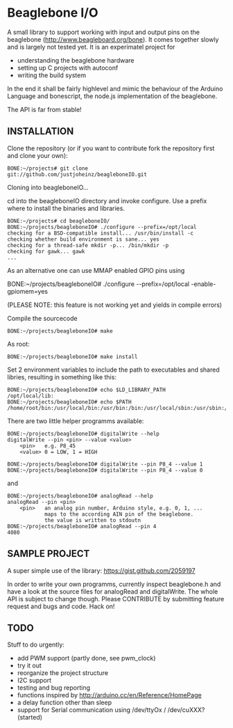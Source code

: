 Beaglebone I/O
==============

A small library to support working with input and output pins on the beaglebone (http://www.beagleboard.org/bone).
It comes together slowly and is largely not tested yet.
It is an experimatel project for
   * understanding the beaglebone hardware
   * setting up C projects with autoconf
   * writing the build system

In the end it shall be fairly highlevel and mimic the behaviour of the Arduino Language and bonescript, the node.js implementation of the beaglebone.

The API is far from stable!

INSTALLATION
------------

Clone the repository (or if you want to contribute fork the repository first and clone your own):

    BONE:~/projects# git clone git://github.com/justjoheinz/beagleboneIO.git
Cloning into beagleboneIO...

cd into the beagleboneIO directory and invoke configure. Use a prefix where to install the binaries and libraries. 

    BONE:~/projects# cd beagleboneIO/
    BONE:~/projects/beagleboneIO# ./configure --prefix=/opt/local
    checking for a BSD-compatible install... /usr/bin/install -c
    checking whether build environment is sane... yes
    checking for a thread-safe mkdir -p... /bin/mkdir -p
    checking for gawk... gawk
    ...

As an alternative one can use MMAP enabled GPIO pins using

   BONE:~/projects/beagleboneIO# ./configure --prefix=/opt/local -enable-gpiomem=yes

(PLEASE NOTE: this feature is not working yet and yields in compile errors)

Compile the sourcecode

    BONE:~/projects/beagleboneIO# make

As root:

    BONE:~/projects/beagleboneIO# make install

Set 2 environment variables to include the path to executables and shared libries, resulting in something like this:

    BONE:~/projects/beagleboneIO# echo $LD_LIBRARY_PATH 
    /opt/local/lib:
    BONE:~/projects/beagleboneIO# echo $PATH
    /home/root/bin:/usr/local/bin:/usr/bin:/bin:/usr/local/sbin:/usr/sbin:/sbin:/opt/local/bin

There are two little helper programms available:

    BONE:~/projects/beagleboneIO# digitalWrite --help
    digitalWrite --pin <pin> --value <value>
        <pin>   e.g. P8_45
        <value> 0 = LOW, 1 = HIGH

    BONE:~/projects/beagleboneIO# digitalWrite --pin P8_4 --value 1
    BONE:~/projects/beagleboneIO# digitalWrite --pin P8_4 --value 0

and

    BONE:~/projects/beagleboneIO# analogRead --help
    analogRead --pin <pin>
        <pin>   an analog pin number, Arduino style, e.g. 0, 1, ...
                maps to the according AIN pin of the beaglebone.
                the value is written to stdoutn
    BONE:~/projects/beagleboneIO# analogRead --pin 4
    4080

SAMPLE PROJECT
--------------

A super simple use of the library:
https://gist.github.com/2059197

In order to write your own programms, currently inspect beaglebone.h and have a look at the source files for analogRead and digitalWrite. The whole API is subject to change though.
Please CONTRIBUTE by submitting feature request and bugs and code.
Hack on!


TODO
----

Stuff to do urgently:

* add PWM support (partly done, see pwm_clock)
* try it out
* reorganize the project structure
* I2C support
* testing and bug reporting
* functions inspired by http://arduino.cc/en/Reference/HomePage
* a delay function other than sleep
* support for Serial communication using /dev/ttyOx / /dev/cuXXX? (started)
      

